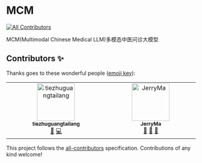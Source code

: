 # MCM
<!-- ALL-CONTRIBUTORS-BADGE:START - Do not remove or modify this section -->
[![All Contributors](https://img.shields.io/badge/all_contributors-1-orange.svg?style=flat-square)](#contributors-)
<!-- ALL-CONTRIBUTORS-BADGE:END -->
MCM(Multimodal Chinese Medical LLM)多模态中医问诊大模型

## Contributors ✨

Thanks goes to these wonderful people ([emoji key](https://allcontributors.org/docs/en/emoji-key)):

<!-- ALL-CONTRIBUTORS-LIST:START - Do not remove or modify this section -->
<!-- prettier-ignore-start -->
<!-- markdownlint-disable -->
<table>
  <tbody>
    <tr>
      <td align="center" valign="top" width="14.28%"><a href="https://github.com/tiezhuguangtailang"><img src="https://avatars.githubusercontent.com/u/65181147?v=4?s=100" width="100px;" alt="tiezhuguangtailang"/><br /><sub><b>tiezhuguangtailang</b></sub></a><br /><a href="#data-tiezhuguangtailang" title="Data">🔣</a> <a href="https://github.com/JerryMazeyu/MCM/commits?author=tiezhuguangtailang" title="Code">💻</a></td>
      <td align="center" valign="top" width="14.28%"><a href="https://github.com/JerryMazeyu"><img src="https://avatars.githubusercontent.com/u/38092672?v=4?s=100" width="100px;" alt="JerryMa"/><br /><sub><b>JerryMa</b></sub></a><br /><a href="#design-JerryMazeyu" title="Design">🎨</a> <a href="#data-JerryMazeyu" title="Data">🔣</a> <a href="#ideas-JerryMazeyu" title="Ideas, Planning, & Feedback">🤔</a></td>
    </tr>
  </tbody>
</table>

<!-- markdownlint-restore -->
<!-- prettier-ignore-end -->

<!-- ALL-CONTRIBUTORS-LIST:END -->

This project follows the [all-contributors](https://github.com/all-contributors/all-contributors) specification. Contributions of any kind welcome!